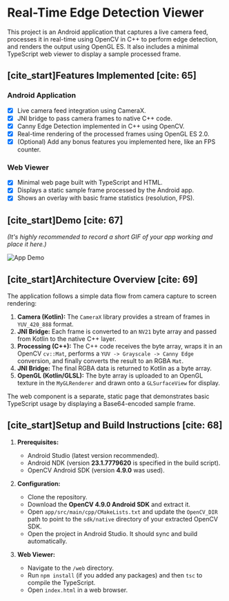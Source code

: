 # Real-Time Edge Detection Viewer

This project is an Android application that captures a live camera feed, processes it in real-time using OpenCV in C++ to perform edge detection, and renders the output using OpenGL ES. It also includes a minimal TypeScript web viewer to display a sample processed frame.

## [cite_start]Features Implemented [cite: 65]

### Android Application
- [x] Live camera feed integration using CameraX.
- [x] JNI bridge to pass camera frames to native C++ code.
- [x] Canny Edge Detection implemented in C++ using OpenCV.
- [x] Real-time rendering of the processed frames using OpenGL ES 2.0.
- [x] (Optional) Add any bonus features you implemented here, like an FPS counter.

### Web Viewer
- [x] Minimal web page built with TypeScript and HTML.
- [x] Displays a static sample frame processed by the Android app.
- [x] Shows an overlay with basic frame statistics (resolution, FPS).

## [cite_start]Demo [cite: 67]

*(It's highly recommended to record a short GIF of your app working and place it here.)*

![App Demo](link_to_your_gif_or_screenshot.gif)

## [cite_start]Architecture Overview [cite: 69]

The application follows a simple data flow from camera capture to screen rendering:

1.  **Camera (Kotlin):** The `CameraX` library provides a stream of frames in `YUV_420_888` format.
2.  **JNI Bridge:** Each frame is converted to an `NV21` byte array and passed from Kotlin to the native C++ layer.
3.  **Processing (C++):** The C++ code receives the byte array, wraps it in an OpenCV `cv::Mat`, performs a `YUV -> Grayscale -> Canny Edge` conversion, and finally converts the result to an RGBA `Mat`.
4.  **JNI Bridge:** The final RGBA data is returned to Kotlin as a byte array.
5.  **OpenGL (Kotlin/GLSL):** The byte array is uploaded to an OpenGL texture in the `MyGLRenderer` and drawn onto a `GLSurfaceView` for display.

The web component is a separate, static page that demonstrates basic TypeScript usage by displaying a Base64-encoded sample frame.

## [cite_start]Setup and Build Instructions [cite: 68]

1.  **Prerequisites:**
    * Android Studio (latest version recommended).
    * Android NDK (version **23.1.7779620** is specified in the build script).
    * OpenCV Android SDK (version **4.9.0** was used).

2.  **Configuration:**
    * Clone the repository.
    * Download the **OpenCV 4.9.0 Android SDK** and extract it.
    * Open `app/src/main/cpp/CMakeLists.txt` and update the `OpenCV_DIR` path to point to the `sdk/native` directory of your extracted OpenCV SDK.
    * Open the project in Android Studio. It should sync and build automatically.

3.  **Web Viewer:**
    * Navigate to the `/web` directory.
    * Run `npm install` (if you added any packages) and then `tsc` to compile the TypeScript.
    * Open `index.html` in a web browser.
